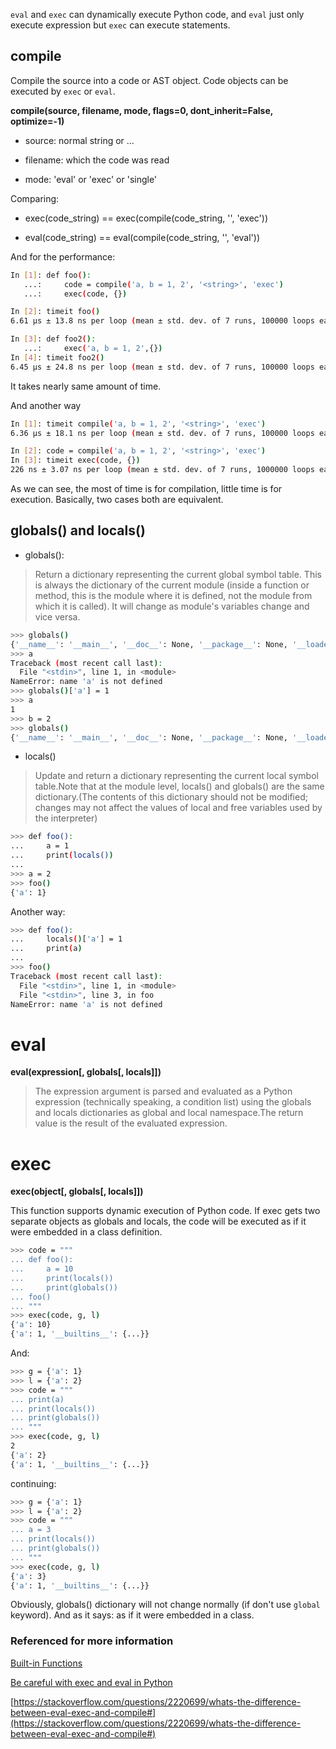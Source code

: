 `eval` and `exec` can dynamically execute Python code, and `eval` just only execute expression but `exec` can execute statements.

## compile

Compile the source into a code or AST object. Code objects can be executed  by `exec` or `eval`.

**compile(source, filename, mode, flags=0, dont_inherit=False, optimize=-1)**

- source: normal string or ...

- filename: which the code was read

- mode: 'eval' or 'exec' or 'single'

Comparing:

- exec(code_string) == exec(compile(code_string, '<string>', 'exec'))

- eval(code_string) == eval(compile(code_string, '<string>', 'eval'))

And for the performance:

~~~bash
In [1]: def foo():
   ...:     code = compile('a, b = 1, 2', '<string>', 'exec')
   ...:     exec(code, {})

In [2]: timeit foo()                                                            
6.61 µs ± 13.8 ns per loop (mean ± std. dev. of 7 runs, 100000 loops each)

In [3]: def foo2(): 
   ...:     exec('a, b = 1, 2',{})
In [4]: timeit foo2()                                                           
6.45 µs ± 24.8 ns per loop (mean ± std. dev. of 7 runs, 100000 loops each)
~~~

It takes nearly same amount of time.

And another way

~~~bash
In [1]: timeit compile('a, b = 1, 2', '<string>', 'exec')                      
6.36 µs ± 18.1 ns per loop (mean ± std. dev. of 7 runs, 100000 loops each)

In [2]: code = compile('a, b = 1, 2', '<string>', 'exec')                      
In [3]: timeit exec(code, {})                                                  
226 ns ± 3.07 ns per loop (mean ± std. dev. of 7 runs, 1000000 loops each)
~~~

As we can see, the most of time is for compilation, little time is for execution. Basically, two cases both are equivalent.


## globals() and locals()

- globals():

> Return a dictionary representing the current global symbol table. This is always the dictionary of the current module (inside a function or method, this is the module where it is defined, not the module from which it is called). It will change as module's variables change and vice versa.

~~~bash
>>> globals()
{'__name__': '__main__', '__doc__': None, '__package__': None, '__loader__': <class '_frozen_importlib.BuiltinImporter'>, '__spec__': None, '__annotations__': {}, '__builtins__': <module 'builtins' (built-in)>}
>>> a
Traceback (most recent call last):
  File "<stdin>", line 1, in <module>
NameError: name 'a' is not defined
>>> globals()['a'] = 1
>>> a
1
>>> b = 2
>>> globals()
{'__name__': '__main__', '__doc__': None, '__package__': None, '__loader__': <class '_frozen_importlib.BuiltinImporter'>, '__spec__': None, '__annotations__': {}, '__builtins__': <module 'builtins' (built-in)>, 'a': 1, 'b': 2}
~~~

- locals()

> Update and return a dictionary representing the current local symbol table.Note that at the module level, locals() and globals() are the same dictionary.(The contents of this dictionary should not be modified; changes may not affect the values of local and free variables used by the interpreter)

~~~bash
>>> def foo():
...     a = 1
...     print(locals())
... 
>>> a = 2
>>> foo()
{'a': 1}
~~~

Another way:

~~~bash
>>> def foo():
...     locals()['a'] = 1
...     print(a)
... 
>>> foo()
Traceback (most recent call last):
  File "<stdin>", line 1, in <module>
  File "<stdin>", line 3, in foo
NameError: name 'a' is not defined
~~~

# eval

**eval(expression[, globals[, locals]])**

> The expression argument is parsed and evaluated as a Python expression (technically speaking, a condition list) using the globals and locals dictionaries as global and local namespace.The return value is the result of the evaluated expression.

# exec

**exec(object[, globals[, locals]])**

This function supports dynamic execution of Python code. If exec gets two separate objects as globals and locals, the code will be executed as if it were embedded in a class definition.

~~~bash
>>> code = """
... def foo():
...     a = 10
...     print(locals())
...     print(globals())
... foo()
... """
>>> exec(code, g, l)
{'a': 10}
{'a': 1, '__builtins__': {...}}
~~~

And: 

~~~bash
>>> g = {'a': 1}
>>> l = {'a': 2}
>>> code = """
... print(a)
... print(locals())
... print(globals())
... """
>>> exec(code, g, l)
2
{'a': 2}
{'a': 1, '__builtins__': {...}}
~~~

continuing:

~~~bash
>>> g = {'a': 1}
>>> l = {'a': 2}
>>> code = """
... a = 3
... print(locals())
... print(globals())
... """
>>> exec(code, g, l)
{'a': 3}
{'a': 1, '__builtins__': {...}}
~~~

Obviously, globals() dictionary will not change normally (if don't use `global` keyword). And as it says: as if it were embedded in a class.

### Referenced for more information

[Built-in Functions](https://docs.python.org/3/library/functions.html#exec)

[Be careful with exec and eval in Python](https://lucumr.pocoo.org/2011/2/1/exec-in-python/)

[https://stackoverflow.com/questions/2220699/whats-the-difference-between-eval-exec-and-compile#](https://stackoverflow.com/questions/2220699/whats-the-difference-between-eval-exec-and-compile#)
